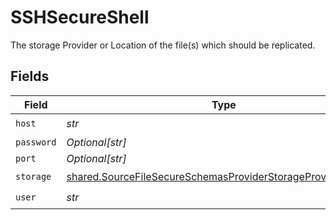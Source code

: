 # SSHSecureShell

The storage Provider or Location of the file(s) which should be replicated.


## Fields

| Field                                                                                                                                        | Type                                                                                                                                         | Required                                                                                                                                     | Description                                                                                                                                  |
| -------------------------------------------------------------------------------------------------------------------------------------------- | -------------------------------------------------------------------------------------------------------------------------------------------- | -------------------------------------------------------------------------------------------------------------------------------------------- | -------------------------------------------------------------------------------------------------------------------------------------------- |
| `host`                                                                                                                                       | *str*                                                                                                                                        | :heavy_check_mark:                                                                                                                           | N/A                                                                                                                                          |
| `password`                                                                                                                                   | *Optional[str]*                                                                                                                              | :heavy_minus_sign:                                                                                                                           | N/A                                                                                                                                          |
| `port`                                                                                                                                       | *Optional[str]*                                                                                                                              | :heavy_minus_sign:                                                                                                                           | N/A                                                                                                                                          |
| `storage`                                                                                                                                    | [shared.SourceFileSecureSchemasProviderStorageProviderStorage](../../models/shared/sourcefilesecureschemasproviderstorageproviderstorage.md) | :heavy_check_mark:                                                                                                                           | N/A                                                                                                                                          |
| `user`                                                                                                                                       | *str*                                                                                                                                        | :heavy_check_mark:                                                                                                                           | N/A                                                                                                                                          |